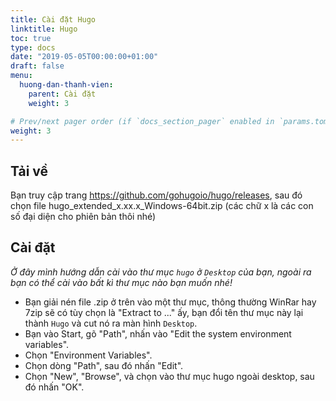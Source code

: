```yaml
---
title: Cài đặt Hugo
linktitle: Hugo
toc: true
type: docs
date: "2019-05-05T00:00:00+01:00"
draft: false
menu:
  huong-dan-thanh-vien:
    parent: Cài đặt
    weight: 3

# Prev/next pager order (if `docs_section_pager` enabled in `params.toml`)
weight: 3
---
```


## Tải về

Bạn truy cập trang <https://github.com/gohugoio/hugo/releases>, sau đó chọn file hugo_extended_x.xx.x_Windows-64bit.zip (các chữ x là các con số đại diện cho phiên bản thôi nhé)

## Cài đặt

_Ở đây mình hướng dẫn cài vào thư mục `hugo` ở `Desktop` của bạn, ngoài ra bạn có thể cài vào bất kì thư mục nào bạn muốn nhé!_

- Bạn giải nén file .zip ở trên vào một thư mục, thông thường WinRar hay 7zip sẽ có tùy chọn là "Extract to ..." ấy, bạn đổi tên thư mục này lại thành `Hugo` và cut nó ra màn hình `Desktop`.
- Bạn vào Start, gõ "Path", nhấn vào "Edit the system environment variables".
- Chọn "Environment Variables".
- Chọn dòng "Path", sau đó nhấn "Edit".
- Chọn "New", "Browse", và chọn vào thư mục hugo ngoài desktop, sau đó nhấn "OK".
